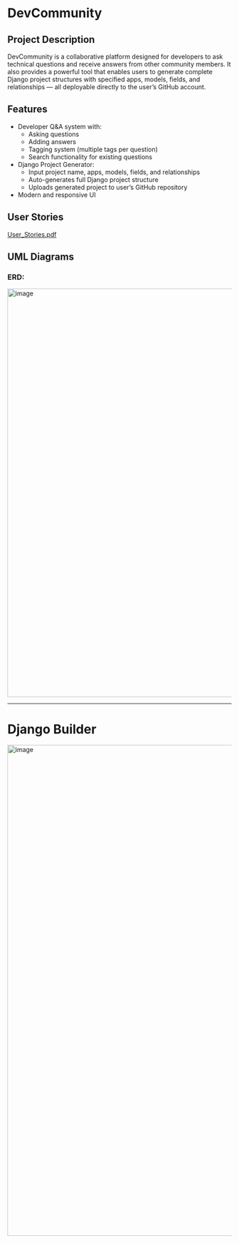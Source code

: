 # DevCommunity

## Project Description
DevCommunity is a collaborative platform designed for developers to ask technical questions and receive answers from other community members. It also provides a powerful tool that enables users to generate complete Django project structures with specified apps, models, fields, and relationships — all deployable directly to the user’s GitHub account.

## Features
- Developer Q&A system with:
  - Asking questions
  - Adding answers
  - Tagging system (multiple tags per question)
  - Search functionality for existing questions
- Django Project Generator:
  - Input project name, apps, models, fields, and relationships
  - Auto-generates full Django project structure
  - Uploads generated project to user’s GitHub repository
- Modern and responsive UI

## User Stories
[User_Stories.pdf](https://github.com/user-attachments/files/21478981/User_Stories.pdf)

## UML Diagrams
### ERD:
<img width="1619" height="916" alt="image" src="https://github.com/user-attachments/assets/2280378f-1fc6-4f01-b58e-868bd7308538" />


---

# Django Builder
<img width="865" height="1101" alt="image" src="https://github.com/user-attachments/assets/77ce1a59-8f35-4828-9311-23a2fefe14c5" />



 
